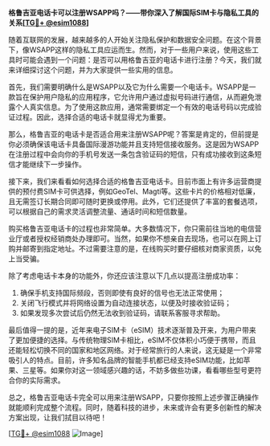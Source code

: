 **格鲁吉亚电话卡可以注册WSAPP吗？——带你深入了解国际SIM卡与隐私工具的关系[[TG💪+ @esim1088](https://t.me/s/esim1088)]**

随着互联网的发展，越来越多的人开始关注隐私保护和数据安全问题。在这个背景下，像WSAPP这样的隐私工具应运而生。然而，对于一些用户来说，使用这些工具时可能会遇到一个问题：是否可以用格鲁吉亚的电话卡进行注册？今天，我们就来详细探讨这个问题，并为大家提供一些实用的信息。

首先，我们需要明确什么是WSAPP以及它为什么需要一个电话卡。WSAPP是一款旨在保护用户隐私的应用程序，它允许用户通过虚拟号码进行通信，从而避免泄露个人真实信息。为了使用这款应用，通常需要绑定一个有效的电话号码以完成验证过程。因此，选择合适的电话卡就显得尤为重要。

那么，格鲁吉亚的电话卡是否适合用来注册WSAPP呢？答案是肯定的，但前提是你必须确保该电话卡具备国际漫游功能并且支持短信接收服务。这是因为WSAPP在注册过程中会向你的手机号发送一条包含验证码的短信，只有成功接收到这条短信才能继续下一步操作。

接下来，我们来看看如何选择合适的格鲁吉亚电话卡。目前市面上有许多运营商提供的预付费SIM卡可供选择，例如GeoTel、Magti等。这些卡片的价格相对低廉，且无需签订长期合同即可随时更换或停用。此外，它们还提供了丰富的套餐选项，可以根据自己的需求灵活调整流量、通话时间和短信数量。

购买格鲁吉亚电话卡的过程也非常简单。大多数情况下，你只需前往当地的电信营业厅或者授权经销商处办理即可。当然，如果你不想亲自去现场，也可以在网上订购并邮寄到指定地址。不过需要注意的是，在线购买时要仔细核对商家资质，以免上当受骗。

除了考虑电话卡本身的功能外，你还应该注意以下几点以提高注册成功率：
1. 确保手机支持国际频段，否则即使有良好的信号也无法正常使用；
2. 关闭飞行模式并将网络设置为自动连接状态，以便及时接收验证码；
3. 如果发现多次尝试后仍然无法收到验证码，请联系客服寻求帮助。

最后值得一提的是，近年来电子SIM卡（eSIM）技术逐渐普及开来，为用户带来了更加便捷的选择。与传统物理SIM卡相比，eSIM不仅体积小巧便于携带，而且还能轻松切换不同的国家和地区网络。对于经常旅行的人来说，这无疑是一个非常吸引人的特点。目前，许多知名品牌的智能手机都已经支持eSIM功能，比如苹果、三星等。如果你对这一领域感兴趣的话，不妨多做些功课，看看哪些型号更符合你的实际需求。

总之，格鲁吉亚电话卡完全可以用来注册WSAPP，只要你按照上述步骤正确操作就能顺利完成整个流程。同时，随着科技的进步，未来或许会有更多创新性的解决方案出现，让我们拭目以待吧！

[[TG💪+ @esim1088](https://t.me/s/esim1088) ![Image](https://i.postimg.cc/4NQfJmqS/Snipaste-2025-05-13-00-14-12.png)]